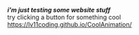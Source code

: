 ***i'm just testing some website stuff*** <br>
try clicking a button for something cool <br>
https://lv11coding.github.io/CoolAnimation/
